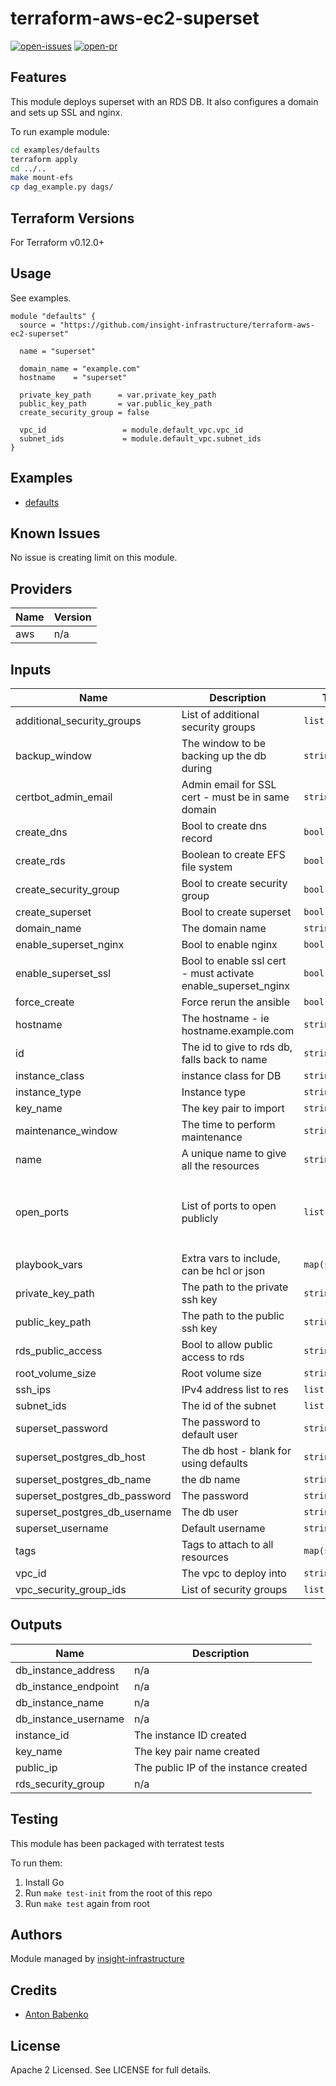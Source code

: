 # terraform-aws-ec2-superset

[![open-issues](https://img.shields.io/github/issues-raw/insight-infrastructure/terraform-aws-ec2-superset?style=for-the-badge)](https://github.com/insight-infrastructure/terraform-aws-ec2-superset/issues)
[![open-pr](https://img.shields.io/github/issues-pr-raw/insight-infrastructure/terraform-aws-ec2-superset?style=for-the-badge)](https://github.com/insight-infrastructure/terraform-aws-ec2-superset/pulls)

## Features

This module deploys superset with an RDS DB. It also configures a domain and sets up SSL and nginx.

To run example module:
```bash
cd examples/defaults
terraform apply 
cd ../..
make mount-efs
cp dag_example.py dags/
```

## Terraform Versions

For Terraform v0.12.0+

## Usage

See examples.

```hcl
module "defaults" {
  source = "https://github.com/insight-infrastructure/terraform-aws-ec2-superset"

  name = "superset"

  domain_name = "example.com"
  hostname    = "superset"

  private_key_path      = var.private_key_path
  public_key_path       = var.public_key_path
  create_security_group = false

  vpc_id                 = module.default_vpc.vpc_id
  subnet_ids             = module.default_vpc.subnet_ids
}
```

## Examples

- [defaults](https://github.com/insight-infrastructure/terraform-aws-ec2-superset/tree/master/examples/defaults)

## Known  Issues
No issue is creating limit on this module.

<!-- BEGINNING OF PRE-COMMIT-TERRAFORM DOCS HOOK -->
## Providers

| Name | Version |
|------|---------|
| aws | n/a |

## Inputs

| Name | Description | Type | Default | Required |
|------|-------------|------|---------|:-----:|
| additional\_security\_groups | List of additional security groups | `list(string)` | `[]` | no |
| backup\_window | The window to be backing up the db during | `string` | `"03:00-06:00"` | no |
| certbot\_admin\_email | Admin email for SSL cert - must be in same domain | `string` | `""` | no |
| create\_dns | Bool to create dns record | `bool` | `false` | no |
| create\_rds | Boolean to create EFS file system | `bool` | `true` | no |
| create\_security\_group | Bool to create security group | `bool` | `true` | no |
| create\_superset | Bool to create superset | `bool` | `true` | no |
| domain\_name | The domain name | `string` | `""` | no |
| enable\_superset\_nginx | Bool to enable nginx | `bool` | `false` | no |
| enable\_superset\_ssl | Bool to enable ssl cert - must activate enable\_superset\_nginx | `bool` | `false` | no |
| force\_create | Force rerun the ansible | `bool` | `false` | no |
| hostname | The hostname - ie hostname.example.com | `string` | `""` | no |
| id | The id to give to rds db, falls back to name | `string` | `""` | no |
| instance\_class | instance class for DB | `string` | `"db.t3.small"` | no |
| instance\_type | Instance type | `string` | `"t2.medium"` | no |
| key\_name | The key pair to import | `string` | `""` | no |
| maintenance\_window | The time to perform maintenance | `string` | `"Mon:00:00-Mon:03:00"` | no |
| name | A unique name to give all the resources | `string` | `"superset"` | no |
| open\_ports | List of ports to open publicly | `list(string)` | <pre>[<br>  "80",<br>  "443",<br>  "22",<br>  "8080"<br>]</pre> | no |
| playbook\_vars | Extra vars to include, can be hcl or json | `map(string)` | `{}` | no |
| private\_key\_path | The path to the private ssh key | `string` | n/a | yes |
| public\_key\_path | The path to the public ssh key | `string` | n/a | yes |
| rds\_public\_access | Bool to allow public access to rds | `string` | `true` | no |
| root\_volume\_size | Root volume size | `string` | `8` | no |
| ssh\_ips | IPv4 address list to res | `list(string)` | n/a | yes |
| subnet\_ids | The id of the subnet | `list(string)` | n/a | yes |
| superset\_password | The password to default user | `string` | `"changemenow"` | no |
| superset\_postgres\_db\_host | The db host - blank for using defaults | `string` | `""` | no |
| superset\_postgres\_db\_name | the db name | `string` | `"postgres"` | no |
| superset\_postgres\_db\_password | The password | `string` | `"postgres"` | no |
| superset\_postgres\_db\_username | The db user | `string` | `"postgres"` | no |
| superset\_username | Default username | `string` | `"icon"` | no |
| tags | Tags to attach to all resources | `map(string)` | `{}` | no |
| vpc\_id | The vpc to deploy into | `string` | n/a | yes |
| vpc\_security\_group\_ids | List of security groups | `list(string)` | `[]` | no |

## Outputs

| Name | Description |
|------|-------------|
| db\_instance\_address | n/a |
| db\_instance\_endpoint | n/a |
| db\_instance\_name | n/a |
| db\_instance\_username | n/a |
| instance\_id | The instance ID created |
| key\_name | The key pair name created |
| public\_ip | The public IP of the instance created |
| rds\_security\_group | n/a |

<!-- END OF PRE-COMMIT-TERRAFORM DOCS HOOK -->

## Testing
This module has been packaged with terratest tests

To run them:

1. Install Go
2. Run `make test-init` from the root of this repo
3. Run `make test` again from root

## Authors

Module managed by [insight-infrastructure](https://github.com/insight-infrastructure)

## Credits

- [Anton Babenko](https://github.com/antonbabenko)

## License

Apache 2 Licensed. See LICENSE for full details.